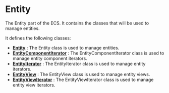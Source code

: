 # Entity

The Entity part of the ECS. It contains the classes that will be used to manage entities.

It defines the following classes:
- [**Entity**](#entity) : The Entity class is used to manage entities.
- [**EntityComponentIterator**](#entitycomponentiterator) : The EntityComponentIterator class is used to manage entity component iterators.
- [**EntityIterator**](#entityiterator) : The EntityIterator class is used to manage entity iterators.
- [**EntityView**](#entityview) : The EntityView class is used to manage entity views.
- [**EntityViewIterator**](#entityviewiterator) : The EntityViewIterator class is used to manage entity view iterators.

